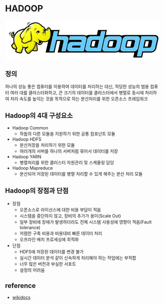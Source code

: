 # HADOOP

<img src="images/README/image-20200521163149822.png" alt="image-20200521163149822" style="zoom:80%;" />

## 정의

하나의 성능 좋은 컴퓨터를 이용하여 데이터를 처리하는 대신, 적당한 성능의 범용 컴퓨터 여러 대를 클러스터화하고, 큰 크기의 데이터를 클러스터에서 병렬로 동시에 처리하여 처리 속도를 높이는 것을 목적으로 하는 분산처리를 위한 오픈소스 프레임워크

## Hadoop의 4대 구성요소

- Hadoop Common
  - 하둡의 다른 모듈을 지원하기 위한 공통 컴포넌트 모듈
- Hadoop HDFS
  - 분산저장을 처리하기 위한 모듈
  - 여러개의 서버를 하나의 서버처럼 묶어서 데이터를 저장
- Hadoop YARN
  - 병렬처리를 위한 클러스터 자원관리 및 스케줄링 담당
- Hadoop Mapreduce
  - 분산되어 저장된 데이터를 병렬 처리할 수 있게 해주는 분산 처리 모듈

## Hadoop의 장점과 단점

- 장점
  - 오픈소스로 라이선스에 대한 비용 부담이 적음
  - 시스템을 중단하지 않고, 장비의 추가가 용이(Scale Out)
  - 일부 장비에 장애가 발생하더라도 전체 시스템 사용성에 영향이 적음(Fault tolerance)
  - 저렴한 구축 비용과 비용대비 빠른 데이터 처리
  - 오프라인 배치 프로세싱에 최적화
- 단점
  - HDFS에 저장된 데이터를 변경 불가
  - 실시간 데이터 분석 같이 신속하게 처리해야 하는 작업에는 부적합
  - 너무 많은 버전과 부실한 서포트
  - 설정의 어려움



## reference

- [wikidocs](https://wikidocs.net/22654)